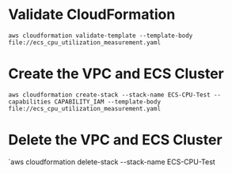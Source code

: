 # Validate CloudFormation
`aws cloudformation validate-template --template-body file://ecs_cpu_utilization_measurement.yaml`

# Create the VPC and ECS Cluster
`aws cloudformation create-stack --stack-name ECS-CPU-Test --capabilities CAPABILITY_IAM --template-body file://ecs_cpu_utilization_measurement.yaml`

# Delete the VPC and ECS Cluster
`aws cloudformation delete-stack --stack-name ECS-CPU-Test
